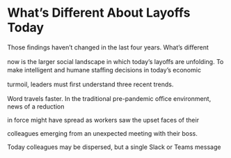 # What’s Different About Layoffs Today

Those ﬁndings haven’t changed in the last four years. What’s diﬀerent

now is the larger social landscape in which today’s layoﬀs are unfolding. To make intelligent and humane staﬃng decisions in today’s economic

turmoil, leaders must ﬁrst understand three recent trends.

Word travels faster. In the traditional pre-pandemic oﬃce environment, news of a reduction

in force might have spread as workers saw the upset faces of their

colleagues emerging from an unexpected meeting with their boss.

Today colleagues may be dispersed, but a single Slack or Teams message